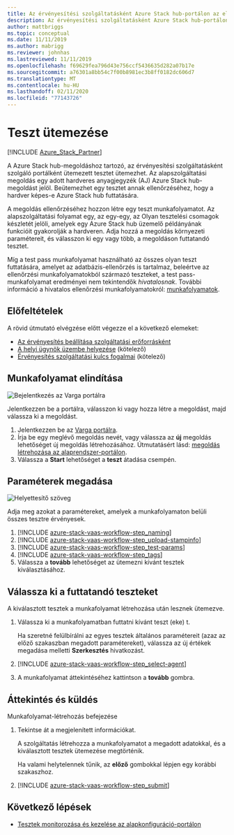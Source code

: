 ```yaml
---
title: Az érvényesítési szolgáltatásként Azure Stack hub-portálon az első teszt beosztásához
description: Az érvényesítési szolgáltatásként Azure Stack hub-portálon az első tesztet ütemezhetjük.
author: mattbriggs
ms.topic: conceptual
ms.date: 11/11/2019
ms.author: mabrigg
ms.reviewer: johnhas
ms.lastreviewed: 11/11/2019
ms.openlocfilehash: f69629fea796d43e756ccf5436635d282a07b17e
ms.sourcegitcommit: a76301a8bb54c7f00b8981ec3b8ff0182dc606d7
ms.translationtype: MT
ms.contentlocale: hu-HU
ms.lasthandoff: 02/11/2020
ms.locfileid: "77143726"
---
```

# <a name="scheduling-a-test"></a>Teszt ütemezése

[!INCLUDE [Azure_Stack_Partner](./includes/azure-stack-partner-appliesto.md)]

A Azure Stack hub-megoldáshoz tartozó, az érvényesítési szolgáltatásként szolgáló portálként ütemezett tesztet ütemezhet. Az alapszolgáltatási megoldás egy adott hardveres anyagjegyzék (AJ) Azure Stack hub-megoldást jelöl. Beütemezhet egy tesztet annak ellenőrzéséhez, hogy a hardver képes-e Azure Stack hub futtatására.

A megoldás ellenőrzéséhez hozzon létre egy teszt munkafolyamatot. Az alapszolgáltatási folyamat egy, az egy-egy, az Olyan tesztelési csomagok készletét jelöli, amelyek egy Azure Stack hub üzemelő példányának funkcióit gyakorolják a hardveren. Adja hozzá a megoldás környezeti paramétereit, és válasszon ki egy vagy több, a megoldáson futtatandó tesztet.

Míg a test pass munkafolyamat használható az összes olyan teszt futtatására, amelyet az adatbázis-ellenőrzés is tartalmaz, beleértve az ellenőrzési munkafolyamatokból származó teszteket, a test pass-munkafolyamat eredményei nem tekintendők *hivatalosnak*. További információ a hivatalos ellenőrzési munkafolyamatokról: [munkafolyamatok](azure-stack-vaas-key-concepts.md#workflows).

## <a name="prerequisites"></a>Előfeltételek

A rövid útmutató elvégzése előtt végezze el a következő elemeket:

- [Az érvényesítés beállítása szolgáltatási erőforrásként](azure-stack-vaas-set-up-resources.md)
- [A helyi ügynök üzembe helyezése](azure-stack-vaas-local-agent.md) (kötelező)
- [Érvényesítés szolgáltatási kulcs fogalmai](azure-stack-vaas-key-concepts.md) (kötelező)

## <a name="start-a-workflow"></a>Munkafolyamat elindítása

![Bejelentkezés az Varga portálra](media/vaas_portalsignin.png)

Jelentkezzen be a portálra, válasszon ki vagy hozza létre a megoldást, majd válassza ki a megoldást.

1. Jelentkezzen be az [Varga portálra](https://azurestackvalidation.com).
2. Írja be egy meglévő megoldás nevét, vagy válassza az **új** megoldás lehetőséget új megoldás létrehozásához. Útmutatásért lásd: [megoldás létrehozása az alaprendszer-portálon](azure-stack-vaas-key-concepts.md#create-a-solution-in-the-vaas-portal).
3. Válassza a **Start** lehetőséget a **teszt** átadása csempén.

## <a name="specify-parameters"></a>Paraméterek megadása

![Helyettesítő szöveg](media/vaas_test_pass_parameters.png)

Adja meg azokat a paramétereket, amelyek a munkafolyamaton belüli összes tesztre érvényesek.

1. [!INCLUDE [azure-stack-vaas-workflow-step_naming](includes/azure-stack-vaas-workflow-step_naming.md)]
2. [!INCLUDE [azure-stack-vaas-workflow-step_upload-stampinfo](includes/azure-stack-vaas-workflow-step_upload-stampinfo.md)]
3. [!INCLUDE [azure-stack-vaas-workflow-step_test-params](includes/azure-stack-vaas-workflow-step_test-params.md)]
4. [!INCLUDE [azure-stack-vaas-workflow-step_tags](includes/azure-stack-vaas-workflow-step_tags.md)]
5. Válassza a **tovább** lehetőséget az ütemezni kívánt tesztek kiválasztásához.

## <a name="select-tests-to-run"></a>Válassza ki a futtatandó teszteket

A kiválasztott tesztek a munkafolyamat létrehozása után lesznek ütemezve.

1. Válassza ki a munkafolyamatban futtatni kívánt teszt (eke) t.

    Ha szeretné felülbírálni az egyes tesztek általános paramétereit (azaz az előző szakaszban megadott paramétereket), válassza az új értékek megadása melletti **Szerkesztés** hivatkozást.

1. [!INCLUDE [azure-stack-vaas-workflow-step_select-agent](includes/azure-stack-vaas-workflow-step_select-agent.md)]

1. A munkafolyamat áttekintéséhez kattintson a **tovább** gombra.

## <a name="review-and-submit"></a>Áttekintés és küldés

Munkafolyamat-létrehozás befejezése

1. Tekintse át a megjelenített információkat.

    A szolgáltatás létrehozza a munkafolyamatot a megadott adatokkal, és a kiválasztott tesztek ütemezése megtörténik.

    Ha valami helytelennek tűnik, az **előző** gombokkal lépjen egy korábbi szakaszhoz.

1. [!INCLUDE [azure-stack-vaas-workflow-step_submit](includes/azure-stack-vaas-workflow-step_submit.md)]

## <a name="next-steps"></a>Következő lépések

- [Tesztek monitorozása és kezelése az alapkonfiguráció-portálon](azure-stack-vaas-monitor-test.md)
